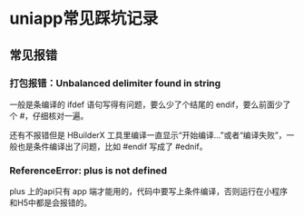 # uniapp常见踩坑记录

## 常见报错

### 打包报错：Unbalanced delimiter found in string
一般是条编译的 ifdef 语句写得有问题，要么少了个结尾的 endif，要么前面少了个 #，仔细核对一遍。

还有不报错但是 HBuilderX 工具里编译一直显示“开始编译...”或者“编译失败”，一般也是条件编译出了问题，比如 #endif 写成了 #ednif。

### ReferenceError: plus is not defined
plus 上的api只有 app 端才能用的，代码中要写上条件编译，否则运行在小程序和H5中都是会报错的。